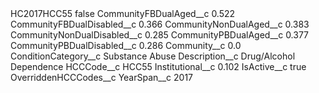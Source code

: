 <?xml version="1.0" encoding="UTF-8"?>
<CustomMetadata xmlns="http://soap.sforce.com/2006/04/metadata" xmlns:xsi="http://www.w3.org/2001/XMLSchema-instance" xmlns:xsd="http://www.w3.org/2001/XMLSchema">
    <label>HC2017HCC55</label>
    <protected>false</protected>
    <values>
        <field>CommunityFBDualAged__c</field>
        <value xsi:type="xsd:double">0.522</value>
    </values>
    <values>
        <field>CommunityFBDualDisabled__c</field>
        <value xsi:type="xsd:double">0.366</value>
    </values>
    <values>
        <field>CommunityNonDualAged__c</field>
        <value xsi:type="xsd:double">0.383</value>
    </values>
    <values>
        <field>CommunityNonDualDisabled__c</field>
        <value xsi:type="xsd:double">0.285</value>
    </values>
    <values>
        <field>CommunityPBDualAged__c</field>
        <value xsi:type="xsd:double">0.377</value>
    </values>
    <values>
        <field>CommunityPBDualDisabled__c</field>
        <value xsi:type="xsd:double">0.286</value>
    </values>
    <values>
        <field>Community__c</field>
        <value xsi:type="xsd:double">0.0</value>
    </values>
    <values>
        <field>ConditionCategory__c</field>
        <value xsi:type="xsd:string">Substance Abuse</value>
    </values>
    <values>
        <field>Description__c</field>
        <value xsi:type="xsd:string">Drug/Alcohol Dependence</value>
    </values>
    <values>
        <field>HCCCode__c</field>
        <value xsi:type="xsd:string">HCC55</value>
    </values>
    <values>
        <field>Institutional__c</field>
        <value xsi:type="xsd:double">0.102</value>
    </values>
    <values>
        <field>IsActive__c</field>
        <value xsi:type="xsd:boolean">true</value>
    </values>
    <values>
        <field>OverriddenHCCCodes__c</field>
        <value xsi:nil="true"/>
    </values>
    <values>
        <field>YearSpan__c</field>
        <value xsi:type="xsd:string">2017</value>
    </values>
</CustomMetadata>
